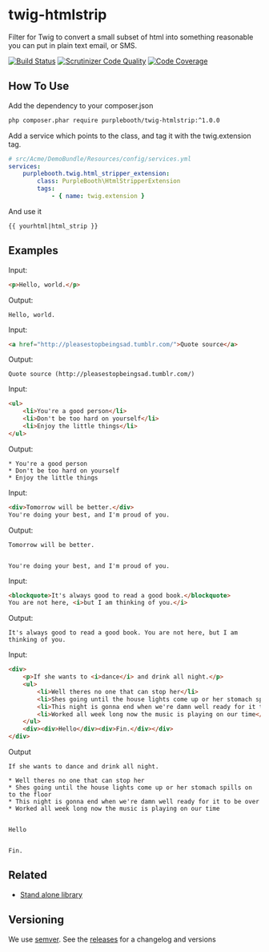 twig-htmlstrip
==============

Filter for Twig to convert a small subset of html into something reasonable you can put in plain text email, or SMS.

[![Build Status](https://travis-ci.org/PurpleBooth/twig-htmlstrip.svg?branch=master)](https://travis-ci.org/PurpleBooth/twig-htmlstrip)
[![Scrutinizer Code Quality](https://scrutinizer-ci.com/g/PurpleBooth/twig-htmlstrip/badges/quality-score.png?b=master)](https://scrutinizer-ci.com/g/PurpleBooth/twig-htmlstrip/?branch=master)
[![Code Coverage](https://scrutinizer-ci.com/g/PurpleBooth/twig-htmlstrip/badges/coverage.png?b=master)](https://scrutinizer-ci.com/g/PurpleBooth/twig-htmlstrip/?branch=master)

How To Use
----------

Add the dependency to your composer.json
```bash
php composer.phar require purplebooth/twig-htmlstrip:^1.0.0
```

Add a service which points to the class, and tag it with the twig.extension tag.
```yaml
# src/Acme/DemoBundle/Resources/config/services.yml
services:
    purplebooth.twig.html_stripper_extension:
        class: PurpleBooth\HtmlStripperExtension
        tags:
            - { name: twig.extension }
```

And use it
```twig
{{ yourhtml|html_strip }}
```

Examples
--------
Input:
```html
<p>Hello, world.</p>
```

Output:
```
Hello, world.
```

Input:
```html
<a href="http://pleasestopbeingsad.tumblr.com/">Quote source</a>
```

Output:
```
Quote source (http://pleasestopbeingsad.tumblr.com/)
```

Input:
```html
<ul>
    <li>You're a good person</li>
    <li>Don't be too hard on yourself</li>
    <li>Enjoy the little things</li>
</ul>
```

Output:
```
* You're a good person
* Don't be too hard on yourself
* Enjoy the little things
```

Input:
```html
<div>Tomorrow will be better.</div>
You're doing your best, and I'm proud of you.
```

Output:
```
Tomorrow will be better.


You're doing your best, and I'm proud of you.
```

Input:
```html
<blockquote>It's always good to read a good book.</blockquote>
You are not here, <i>but I am thinking of you.</i>
```

Output:
```
It's always good to read a good book. You are not here, but I am thinking of you.
```

Input:
```html
<div>
    <p>If she wants to <i>dance</i> and drink all night.</p>
    <ul>
        <li>Well theres no one that can stop her</li>
        <li>Shes going until the house lights come up or her stomach spills on to the floor</li>
        <li>This night is gonna end when we're damn well ready for it to be over</li>
        <li>Worked all week long now the music is playing on our time</li>
    </ul>
    <div><div>Hello</div><div>Fin.</div></div>
</div>
```

Output
```
If she wants to dance and drink all night.

* Well theres no one that can stop her
* Shes going until the house lights come up or her stomach spills on to the floor
* This night is gonna end when we're damn well ready for it to be over
* Worked all week long now the music is playing on our time


Hello


Fin.
```

Related
-------

* [Stand alone library](https://github.com/PurpleBooth/htmlstrip)

Versioning
----------

We use [semver](http://semver.org/). See the [releases](https://github.com/PurpleBooth/twig-htmlstrip/releases) for a changelog and versions
